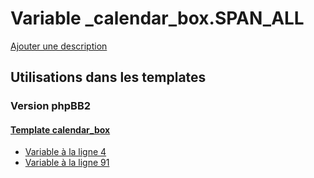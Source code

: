 # Variable _calendar_box.SPAN_ALL
[Ajouter une description](https://fa-tvars.appspot.com/var/_calendar_box.SPAN_ALL)

## Utilisations dans les templates

### Version phpBB2

#### [Template calendar_box](subsilver/calendar_box.md)
* [Variable &agrave; la ligne 4](../subsilver/calendar_box.tpl#L4)
* [Variable &agrave; la ligne 91](../subsilver/calendar_box.tpl#L91)